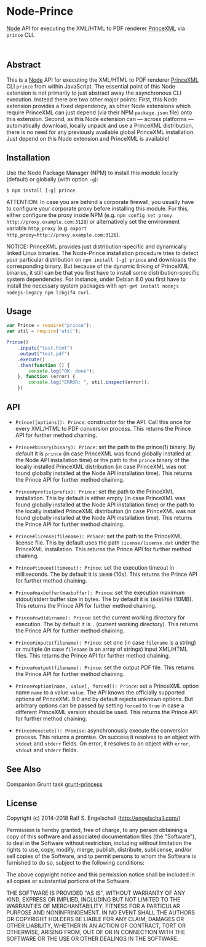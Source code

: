 
Node-Prince
===========

[Node](http://nodejs.org/) API for executing the XML/HTML to PDF renderer
[PrinceXML](http://www.princexml.com/) via `prince` CLI.

<p/>
<img src="https://nodei.co/npm/prince.png?downloads=true&stars=true" alt=""/>

<p/>
<img src="https://david-dm.org/rse/node-prince.png" alt=""/>

Abstract
--------

This is a [Node](http://nodejs.org/) API for executing the
XML/HTML to PDF renderer [PrinceXML](http://www.princexml.com/) CLI `prince` from within
JavaScript. The essential point of this Node extension is not primarily
to just abstract away the asynchronous CLI execution. Instead there
are two other major points: First, this Node extension provides a
fixed dependency, as other Node extensions which require PrinceXML can
just depend (via their NPM `package.json` file) onto this extension.
Second, as this Node extension can &mdash; across platforms &mdash;
automatically download, locally unpack and use a PrinceXML distribution,
there is no need for any previously available global PrinceXML
installation. Just depend on this Node extension and PrinceXML is
available!

Installation
------------

Use the Node Package Manager (NPM) to install this module
locally (default) or globally (with option `-g`):

    $ npm install [-g] prince

ATTENTION: In case you are behind a corporate firewall, you usually
have to configure your corporate proxy before installing this module.
For this, either configure the proxy inside NPM (e.g. `npm config set proxy http://proxy.example.com:3128`)
or alternatively set the environment variable `http_proxy` (e.g. `export http_proxy=http://proxy.example.com:3128`).

NOTICE: PrinceXML provides just distribution-specific and dynamically
linked Linux binaries. The Node-Prince installation procedure tries to
detect your particular distribution on `npm install [-g] prince` and
downloads the corresponding binary. But because of the dynamic linking
of PrinceXML binaries, it still can be that you first have to install
some distribution-specific system dependencies. For instance, under
Debian 8.0 you first have to install the necessary system packages with
`apt-get install nodejs nodejs-legacy npm libgif4 curl`.

Usage
-----

```js
var Prince = require("prince");
var util = require('util');

Prince()
    .inputs("test.html")
    .output("test.pdf")
    .execute()
    .then(function () {
        console.log("OK: done");
    }, function (error) {
        console.log("ERROR: ", util.inspect(error));
    })
```

API
---

- `Prince([options]): Prince`: constructor for the API. Call this once
  for every XML/HTML to PDF conversion process.
  This returns the Prince API for further method chaining.

- `Prince#binary(binary): Prince`: set the path to the prince(1) binary.
  By default it is `prince` (in case PrinceXML was found globally
  installed at the Node API installation time) or the path to the
  `prince` binary of the locally installed PrinceXML distribution (in
  case PrinceXML was not found globally installed at the Node API
  installation time).
  This returns the Prince API for further method chaining.

- `Prince#prefix(prefix): Prince`: set the path to the PrinceXML
  installation. This by default is either empty
  (in case PrinceXML was found globally
  installed at the Node API installation time) or the path to the
  locally installed PrinceXML distribution (in case PrinceXML was not
  found globally installed at the Node API installation time).
  This returns the Prince API for further method chaining.

- `Prince#license(filename): Prince`: set the path to the PrinceXML
  license file. This by default uses the path `license/license.dat`
  under the PrinceXML installation.
  This returns the Prince API for further method chaining.

- `Prince#timeout(timeout): Prince`: set the execution timeout in milliseconds.
  The by default it is `10000` (10s).
  This returns the Prince API for further method chaining.

- `Prince#maxbuffer(maxbuffer): Prince`: set the execution maximum stdout/stderr buffer size in bytes.
  The by default it is `10485760` (10MB).
  This returns the Prince API for further method chaining.

- `Prince#cwd(dirname): Prince`: set the current working directory for execution.
  The by default it is `.` (current working directory).
  This returns the Prince API for further method chaining.

- `Prince#inputs(filename): Prince`: set one (in case `filename` is a string)
   or multiple (in case `filename` is an array of strings) input XML/HTML files.
  This returns the Prince API for further method chaining.

- `Prince#output(filename): Prince`: set the output PDF file.
  This returns the Prince API for further method chaining.

- `Prince#option(name, value[, forced]): Prince`: set a PrinceXML option
  name `name` to a value `value`. The API knows the officially supported
  options of PrinceXML 9.0 and by default rejects unknown options.
  But arbitrary options can be passed by setting `forced` to `true`
  in case a different PrinceXML version should be used. This returns
  the Prince API for further method chaining.

- `Prince#execute(): Promise`: asynchronously execute the conversion
  process. This returns a promise. On success it resolves to
  an object with `stdout` and `stderr` fields. On error, it
  resolves to an object with `error`, ` stdout` and `stderr` fields.

See Also
--------

Companion Grunt task [grunt-princess](https://github.com/rse/grunt-princess)

License
-------

Copyright (c) 2014-2018 Ralf S. Engelschall (http://engelschall.com/)

Permission is hereby granted, free of charge, to any person obtaining
a copy of this software and associated documentation files (the
"Software"), to deal in the Software without restriction, including
without limitation the rights to use, copy, modify, merge, publish,
distribute, sublicense, and/or sell copies of the Software, and to
permit persons to whom the Software is furnished to do so, subject to
the following conditions:

The above copyright notice and this permission notice shall be included
in all copies or substantial portions of the Software.

THE SOFTWARE IS PROVIDED "AS IS", WITHOUT WARRANTY OF ANY KIND,
EXPRESS OR IMPLIED, INCLUDING BUT NOT LIMITED TO THE WARRANTIES OF
MERCHANTABILITY, FITNESS FOR A PARTICULAR PURPOSE AND NONINFRINGEMENT.
IN NO EVENT SHALL THE AUTHORS OR COPYRIGHT HOLDERS BE LIABLE FOR ANY
CLAIM, DAMAGES OR OTHER LIABILITY, WHETHER IN AN ACTION OF CONTRACT,
TORT OR OTHERWISE, ARISING FROM, OUT OF OR IN CONNECTION WITH THE
SOFTWARE OR THE USE OR OTHER DEALINGS IN THE SOFTWARE.

